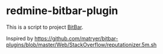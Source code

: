 # redmine-bitbar-plugin

This is a script to project [BitBar](https://github.com/matryer/bitbar#get-started).

Inspired by https://github.com/matryer/bitbar-plugins/blob/master/Web/StackOverflow/reputationizer.5m.sh
